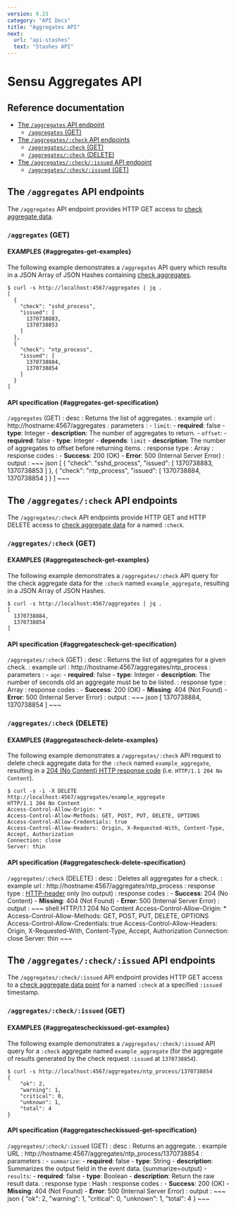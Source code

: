 ```yaml
---
version: 0.23
category: "API Docs"
title: "Aggregates API"
next:
  url: "api-stashes"
  text: "Stashes API"
---
```


# Sensu Aggregates API

## Reference documentation

- [The `/aggregates` API endpoint](#the-aggregates-api-endpoint)
  - [`/aggregates` (GET)](#aggregates-get)
- [The `/aggregates/:check` API endpoints](#the-aggregatescheck-api-endpoints)
  - [`/aggregates/:check` (GET)](#aggregatescheck-get)
  - [`/aggregates/:check` (DELETE)](#aggregatescheck-delete)
- [The `/aggregates/:check/:issued` API endpoint](#the-aggregatescheckissued-api-endpoint)
  - [`/aggregates/:check/:issued` (GET)](#aggregatescheckissued-get)


## The `/aggregates` API endpoints

The `/aggregates` API endpoint provides HTTP GET access to [check aggregate
data][1].

### `/aggregates` (GET)

#### EXAMPLES {#aggregates-get-examples}

The following example demonstrates a `/aggregates` API query which results in a
JSON Array of JSON Hashes containing [check aggregates][1].

~~~ shell
$ curl -s http://localhost:4567/aggregates | jq .
[
  {
    "check": "sshd_process",
    "issued": [
      1370738883,
      1370738853
    ]
  },
  {
    "check": "ntp_process",
    "issued": [
      1370738884,
      1370738854
    ]
  }
]
~~~

#### API specification {#aggregates-get-specification}

`/aggregates` (GET)
: desc
  : Returns the list of aggregates.
: example url
  : http://hostname:4567/aggregates
: parameters
  : - `limit`:
      - **required**: false
      - **type**: Integer
      - **description**: The number of aggregates to return.
    - `offset`:
      - **required**: false
      - **type**: Integer
      - **depends**: `limit`
      - **description**: The number of aggregates to offset before returning items.
: response type
  : Array
: response codes
  : - **Success**: 200 (OK)
    - **Error**: 500 (Internal Server Error)
: output
  : ~~~ json
    [
      {
        "check": "sshd_process",
        "issued": [
          1370738883,
          1370738853
        ]
      },
      {
        "check": "ntp_process",
        "issued": [
          1370738884,
          1370738854
        ]
      }
    ]
    ~~~

## The `/aggregates/:check` API endpoints

The `/aggregates/:check` API endpoints provide HTTP GET and HTTP DELETE access
to [check aggregate data][1] for a named `:check`.

### `/aggregates/:check` (GET)

#### EXAMPLES {#aggregatescheck-get-examples}

The following example demonstrates a `/aggregates/:check` API query for the
check aggregate data for the `:check` named `example_aggregate`, resulting in a
JSON Array of JSON Hashes.

~~~ shell
$ curl -s http://localhost:4567/aggregates | jq .
[
  1370738884,
  1370738854
]
~~~

#### API specification {#aggregatescheck-get-specification}

`/aggregates/:check` (GET)
: desc
  : Returns the list of aggregates for a given check.
: example url
  : http://hostname:4567/aggregates/ntp_process
: parameters
  : - `age`:
      - **required**: false
      - **type**: Integer
      - **description**: The number of seconds old an aggregate must be to be listed.
: response type
  : Array
: response codes
  : - **Success**: 200 (OK)
    - **Missing**: 404 (Not Found)
    - **Error**: 500 (Internal Server Error)
: output
  : ~~~ json
    [
        1370738884,
        1370738854
    ]
    ~~~

### `/aggregates/:check` (DELETE)

#### EXAMPLES {#aggregatescheck-delete-examples}

The following example demonstrates a `/aggregates/:check` API request to delete
check aggregate data for the `:check` named `example_aggregate`, resulting in a
[204 (No Content) HTTP response code][2] (i.e. `HTTP/1.1 204 No Content`).

~~~ shell
$ curl -s -i -X DELETE http://localhost:4567/aggregates/example_aggregate
HTTP/1.1 204 No Content
Access-Control-Allow-Origin: *
Access-Control-Allow-Methods: GET, POST, PUT, DELETE, OPTIONS
Access-Control-Allow-Credentials: true
Access-Control-Allow-Headers: Origin, X-Requested-With, Content-Type, Accept, Authorization
Connection: close
Server: thin
~~~

#### API specification {#aggregatescheck-delete-specification}

`/aggregates/:check` (DELETE)
: desc
  : Deletes all aggregates for a check.
: example url
  : http://hostname:4567/aggregates/ntp_process
: response type
  : [HTTP-header][3] only (no output)
: response codes
  : - **Success**: 204 (No Content)
    - **Missing**: 404 (Not Found)
    - **Error**: 500 (Internal Server Error)
: output
  : ~~~ shell
    HTTP/1.1 204 No Content
    Access-Control-Allow-Origin: *
    Access-Control-Allow-Methods: GET, POST, PUT, DELETE, OPTIONS
    Access-Control-Allow-Credentials: true
    Access-Control-Allow-Headers: Origin, X-Requested-With, Content-Type, Accept, Authorization
    Connection: close
    Server: thin
    ~~~

## The `/aggregates/:check/:issued` API endpoints

The `/aggregates/:check/:issued` API endpoint provides HTTP GET access to a
[check aggregate data point][1] for a named `:check` at a specified `:issued`
timestamp.

### `/aggregates/:check/:issued` (GET)

#### EXAMPLES {#aggregatescheckissued-get-examples}

The following example demonstrates a `/aggregates/:check/:issued` API query for
a `:check` aggregate named `example_aggregate` (for the aggregate of results
generated by the check request `:issued` at `1370738854`).

~~~ shell
$ curl -s http://localhost:4567/aggregates/ntp_process/1370738854
{
    "ok": 2,
    "warning": 1,
    "critical": 0,
    "unknown": 1,
    "total": 4
}
~~~  

#### API specification {#aggregatescheckissued-get-specification}

`/aggregates/:check/:issued` (GET)
: desc
  : Returns an aggregate.
: example URL
  : http://hostname:4567/aggregates/ntp_process/1370738854
: parameters
  : - `summarize`:
      - **required**: false
      - **type**: String
      - **description**: Summarizes the output field in the event data. (summarize=output)
    - `results`:
      - **required**: false
      - **type**: Boolean
      - **description**: Return the raw result data.
: response type
  : Hash
: response codes
  : - **Success**: 200 (OK)
    - **Missing**: 404 (Not Found)
    - **Error**: 500 (Internal Server Error)
: output
  : ~~~ json
    {
        "ok": 2,
        "warning": 1,
        "critical": 0,
        "unknown": 1,
        "total": 4
    }
    ~~~

[1]:  aggregates
[2]:  https://en.wikipedia.org/wiki/List_of_HTTP_status_codes 
[3]:  https://www.w3.org/Protocols/rfc2616/rfc2616-sec14.html
